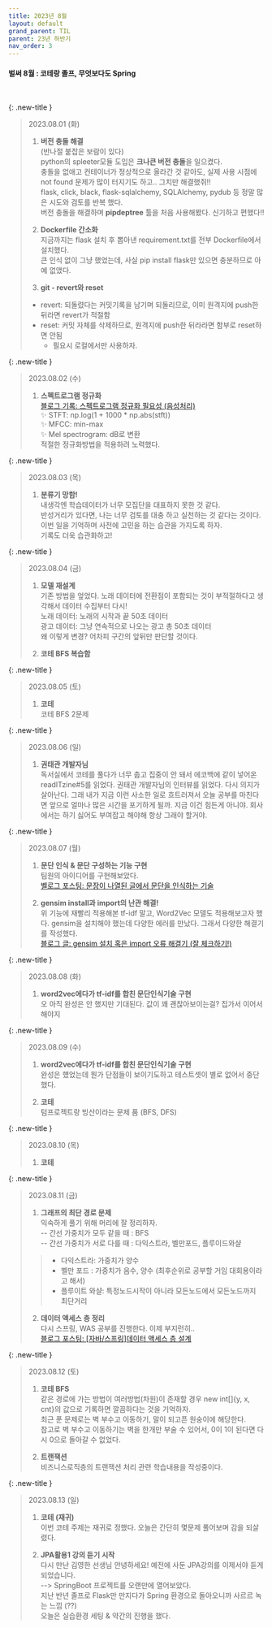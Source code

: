 ```yaml
---
title: 2023년 8월
layout: default
grand_parent: TIL
parent: 23년 하반기
nav_order: 3
---
```


#### 벌써 8월 : 코테랑 졸프, 무엇보다도 Spring
<br>


{: .new-title }
> 2023.08.01 (화)
> 
> 1. **버전 충돌 해결**<br>
> (반나절 붙잡은 보람이 있다)<br>
> python의 spleeter모듈 도입은 **크나큰 버전 충돌**을 일으켰다.<br>
> 충돌을 없애고 컨테이너가 정상적으로 올라간 것 같아도, 실제 사용 시점에 not found 문제가 많이 터지기도 하고.. 그치만 해결했쥐!!<br>
> flask, click, black, flask-sqlalchemy, SQLAlchemy, pydub 등 정말 많은 시도와 검토를 반복 했다.<br>
> 버전 충돌을 해결하며 **pipdeptree** 툴을 처음 사용해봤다. 신기하고 편했다!!<br>
> 
> 2. **Dockerfile 간소화**<br>
> 지금까지는 flask 설치 후 뽑아낸 requirement.txt를 전부 Dockerfile에서 설치했다.<br>
> 큰 인식 없이 그냥 했었는데, 사실 pip install flask만 있으면 충분하므로 아예 없앴다.
>
> 3. **git - revert와 reset**<br>
> - revert: 되돌렸다는 커밋기록을 남기며 되돌리므로, 이미 원격지에 push한 뒤라면 revert가 적절함<br>
> - reset: 커밋 자체를 삭제하므로, 원격지에 push한 뒤라라면 함부로 reset하면 안됨<br>
>   - 필요시 로컬에서만 사용하자.



{: .new-title }
> 2023.08.02 (수)
> 
> 1. **스펙트로그램 정규화**<br>
> [블로그 기록: 스펙트로그램 정규화 필요성 (음성처리)](https://splendidlolli.tistory.com/626)<br>
> ✨ STFT:  np.log(1 + 1000 * np.abs(stft))<br>
> ✨ MFCC: min-max<br>
> ✨ Mel spectrogram: dB로 변환<br>
> 적절한 정규화방법을 적용하려 노력했다.<br>
> 

{: .new-title }
> 2023.08.03 (목)
> 
> 1. **분류기 망함!**<br>
> 내생각엔 학습데이터가 너무 모집단을 대표하지 못한 것 같다.<br>
> 반성거리가 있다면, 나는 너무 검토를 대충 하고 실천하는 것 같다는 것이다.<br>
> 이번 일을 기억하며 사전에 고민을 하는 습관을 가지도록 하자.<br>
> 기록도 더욱 습관화하고!<br>



{: .new-title }
> 2023.08.04 (금)
> 
> 1. **모델 재설계**<br>
> 기존 방법을 엎었다. 노래 데이터에 전환점이 포함되는 것이 부적절하다고 생각해서 데이터 수집부터 다시!<br>
> 노래 데이터: 노래의 시작과 끝 50초 데이터<br>
> 광고 데이터: 그냥 연속적으로 나오는 광고 총 50초 데이터<br>
> 왜 이렇게 변경? 어차피 구간의 앞뒤만 판단할 것이다.<br>
>
> 2. **코테 BFS 복습함**<br>
> 



{: .new-title }
> 2023.08.05 (토)
> 
> 1. **코테**<br>
> 코테 BFS 2문제
> 


{: .new-title }
> 2023.08.06 (일)
> 
> 1. **권태관 개발자님**<br>
> 독서실에서 코테를 풀다가 너무 춥고 집중이 안 돼서 에코백에 같이 넣어온 readITzine#5를 읽었다. 권태관 개발자님의 인터뷰를 읽었다. 다시 의지가 살아난다. 그래 내가 지금 이런 사소한 일로 흐트러져서 오늘 공부를 마친다면 앞으로 얼마나 많은 시간을 포기하게 될까. 지금 이건 힘든게 아니야. 회사에서는 하기 싫어도 부여잡고 해야해 항상 그래야 할거야.


{: .new-title }
> 2023.08.07 (월)
> 1. **문단 인식 & 문단 구성하는 기능 구현**<br>
> 팀원의 아이디어를 구현해보았다.<br>
> [벨로그 포스팅: 문장이 나열된 글에서 문단을 인식하는 기술](https://velog.io/@yyeennyy/%EB%AC%B8%EB%8B%A8-%EB%B6%84%EB%A5%98-%EA%B8%B0%EC%88%A0)
> 
> 2. **gensim install과 import의 난관 해결!**<br>
> 위 기능에 재빨리 적용해본 tf-idf 말고, Word2Vec 모델도 적용해보고자 했다. gensim을 설치해야 했는데 다양한 에러를 만났다. 그래서 다양한 해결기를 작성했다.<br>
> [블로그 글: gensim 설치 혹은 import 오류 해결기 (잘 체크하기!)](https://splendidlolli.tistory.com/627)


{: .new-title }
> 2023.08.08 (화)
> 1. **word2vec에다가 tf-idf를 합친 문단인식기술 구현**<br>
> 오 아직 완성은 안 했지만 기대된다. 값이 꽤 괜찮아보이는걸? 집가서 이어서 해야지 



{: .new-title }
> 2023.08.09 (수)
> 1. **word2vec에다가 tf-idf를 합친 문단인식기술 구현**<br>
> 완성은 헀었는데 뭔가 단점들이 보이기도하고 테스트셋이 별로 없어서 중단했다.<br>
>
> 2. **코테**<br>
> 텀프로젝트랑 빙산이라는 문제 품 (BFS, DFS)<br>
> 



{: .new-title }
> 2023.08.10 (목)
> 1. **코테**<br>
>
> 



{: .new-title }
> 2023.08.11 (금)
> 1. **그래프의 최단 경로 문제**<br>
> 익숙하게 풀기 위해 머리에 잘 정리하자. <br>
> -- 간선 가중치가 모두 같을 때 : BFS<br>
> -- 간선 가중치가 서로 다를 때 : 다익스트라, 벨만포드, 플루이드와샬<br>
>> - 다익스트라: 가중치가 양수
>> - 벨만 포드 : 가중치가 음수, 양수 (최후순위로 공부할 거임 대회용이라고 해서)
>> - 플루이트 와샬: 특정노드시작이 아니라 모든노드에서 모든노드까지 최단거리
> 2. **데이터 액세스 층 정리**<br>
> 다시 스프링, WAS 공부를 진행한다. 이제 부지런히.. <br>
> [블로그 포스팅: [자바/스프링]데이터 액세스 층 설계](https://splendidlolli.tistory.com/629)
> 

{: .new-title }
> 2023.08.12 (토)
> 1. **코테 BFS**<br>
> 같은 경로에 가는 방법이 여러방법(차원)이 존재할 경우 new int[]{y, x, cnt}의 값으로 기록하면 깔끔하다는 것을 기억하자.<br>
> 최근 푼 문제로는 벽 부수고 이동하기, 말이 되고픈 원숭이에 해당한다.<br>
> 참고로 벽 부수고 이동하기는 벽을 한개만 부술 수 있어서, 0이 1이 된다면 다시 0으로 돌아갈 수 없었다.<br>
>
> 2. **트랜잭션**<br>
> 비즈니스로직층의 트랜잭션 처리 관련 학습내용을 작성중이다.<br>
>


{: .new-title }
> 2023.08.13 (일)
> 1. **코테 (재귀)**<br>
> 이번 코테 주제는 재귀로 정했다. 오늘은 간단히 몇문제 풀어보며 감을 되살렸다.
>
> 2. **JPA활용1 강의 듣기 시작**<br>
> 다시 만난 김영한 선생님 안녕하세요! 예전에 사둔 JPA강의를 이제서야 듣게 되었습니다.<br>
> --> SpringBoot 프로젝트를 오랜만에 열어보았다.<br> 지난 반년 졸프로 Flask만 만지다가 Spring 환경으로 돌아오니까 사르르 녹는 느낌 (??)<br>
> 오늘은 실습환경 세팅 & 약간의 진행을 했다. 